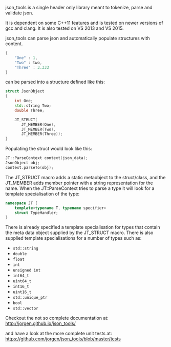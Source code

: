 json_tools is a single header only library meant to tokenize, parse and
validate json.

It is dependent on some C++11 features and is tested on newer versions of gcc
and clang. It is also tested on VS 2013 and VS 2015.

json_tools can parse json and automatically populate structures with content.

```c++
{
    "One" : 1,
    "Two" : two,
    "Three" : 3.333
}
```

can be parsed into a structure defined like this:

```c++
struct JsonObject
{
    int One;
    std::string Two;
    double Three;

    JT_STRUCT(
       JT_MEMBER(One),
       JT_MEMBER(Two),
       JT_MEMBER(Three));
}
```

Populating the struct would look like this:

```c++
JT::ParseContext context(json_data);
JsonObject obj;
context.parseTo(obj);
```

The JT_STRUCT macro adds a static metaobject to the struct/class, and the
JT_MEMBER adds member pointer with a string representation for the name. When
the JT::ParseContext tries to parse a type it will look for a template
specialisation of the type:

```c++
namespace JT {
    template<typename T, typename specifier>
    struct TypeHandler;
}
```

There is already specified a template specialisation for types that contain the
meta data object supplied by the JT_STRUCT macro. There is also supplied
template specialisations for a number of types such as:

* `std::string`
* `double`
* `float`
* `int`
* `unsigned int`
* `int64_t`
* `uint64_t`
* `int16_t`
* `uint16_t`
* `std::unique_ptr`
* `bool`
* `std::vector`

Checkout the not so complete documentation at:
http://jorgen.github.io/json_tools/

and have a look at the more complete unit tests at:
https://github.com/jorgen/json_tools/blob/master/tests
